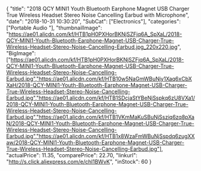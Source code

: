 {
	"title": "2018 QCY MINI1 Youth Bluetooth Earphone Magnet USB Charger True Wireless Headset Stereo Noise Cancelling Earbud with Microphone",
	"date": "2018-10-31 10:30:20",
	"SubCat": ["Electronics"],
	"categories": ["Portable Audio "],
	"thumbnailImage": "https://ae01.alicdn.com/kf/HTB1pH0PXHorBKNjSZFjq6A_SpXaL/2018-QCY-MINI1-Youth-Bluetooth-Earphone-Magnet-USB-Charger-True-Wireless-Headset-Stereo-Noise-Cancelling-Earbud.jpg_220x220.jpg",
	"BigImage": ["https://ae01.alicdn.com/kf/HTB1pH0PXHorBKNjSZFjq6A_SpXaL/2018-QCY-MINI1-Youth-Bluetooth-Earphone-Magnet-USB-Charger-True-Wireless-Headset-Stereo-Noise-Cancelling-Earbud.jpg","https://ae01.alicdn.com/kf/HTB10w5NaGmWBuNjy1Xaq6xCbXXaH/2018-QCY-MINI1-Youth-Bluetooth-Earphone-Magnet-USB-Charger-True-Wireless-Headset-Stereo-Noise-Cancelling-Earbud.jpg","https://ae01.alicdn.com/kf/HTB1SDcjaStYBeNjSspkq6zU8VXa1/2018-QCY-MINI1-Youth-Bluetooth-Earphone-Magnet-USB-Charger-True-Wireless-Headset-Stereo-Noise-Cancelling-Earbud.jpg","https://ae01.alicdn.com/kf/HTB1VKmMaKuSBuNjSsziq6zq8pXaN/2018-QCY-MINI1-Youth-Bluetooth-Earphone-Magnet-USB-Charger-True-Wireless-Headset-Stereo-Noise-Cancelling-Earbud.jpg","https://ae01.alicdn.com/kf/HTB1x8WzaFmWBuNjSspdq6zugXXaw/2018-QCY-MINI1-Youth-Bluetooth-Earphone-Magnet-USB-Charger-True-Wireless-Headset-Stereo-Noise-Cancelling-Earbud.jpg"],
	"actualPrice": 11.35,
	"comparePrice": 22.70,
	"linkurl": "http://s.click.aliexpress.com/e/chI1BWvK",
	"inStock": 60
}
